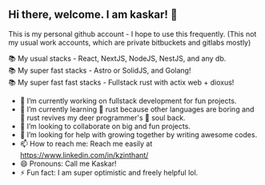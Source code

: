 ## Hi there, welcome. I am kaskar! 👋

This is my personal github account - I hope to use this frequently. (This not my usual work accounts, which are private bitbuckets and gitlabs mostly) 

📚 My usual stacks - React, NextJS, NodeJS, NestJS, and any db. <br>
📚 My super fast stacks - Astro or SolidJS, and Golang! <br>
📚 My super fast fast stacks - Fullstack rust with actix web + dioxus! <br>

- 🔭 I’m currently working on fullstack development for fun projects. 
- 🌱 I’m currently learning 🦀 rust because other languages are boring and 🦀 rust revives my deer programmer's 👻 soul back. 
- 👯 I’m looking to collaborate on big and fun projects. 
- 🤔 I’m looking for help with growing together by writing awesome codes.  
- 📫 How to reach me: Reach me easily at https://www.linkedin.com/in/kzinthant/
- 😄 Pronouns: Call me Kaskar!
- ⚡ Fun fact: I am super optimistic and freely helpful lol. 
